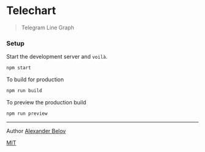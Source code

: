 # Telechart

> Telegram Line Graph

### Setup

Start the development server and `voilà`.

```sh
npm start
```

To build for production

```sh
npm run build
```

To preview the production build
```sh
npm run preview
```
___
Author [Alexander Belov](https://github.com/IPRIT)

[MIT](https://github.com/IPRIT/telechart/blob/master/LICENSE)

